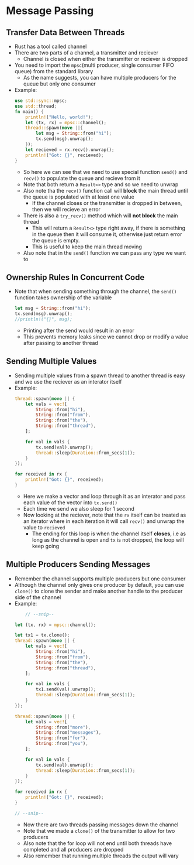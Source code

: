 # Message Passing 

## Transfer Data Between Threads

* Rust has a tool called channel
* There are two parts of a channel, a transmitter and reciever 
  * Channel is closed when either the transmitter or reciever is dropped
* You need to import the `mpsc`(multi producer, single consumer FIFO queue) from the standard library
  * As the name suggests, you can have multiple producers for the queue but only one consumer
* Example:
    ```rust
    use std::sync::mpsc;
    use std::thread;
    fn main() {
        println!("Hello, world!");
        let (tx, rx) = mpsc::channel();
        thread::spawn(move ||{
            let msg = String::from("hi");
            tx.send(msg).unwrap();
        });
        let recieved = rx.recv().unwrap();
        println!("Got: {}", recieved);
    }

    ```
    * So here we can see that we need to use special function `send()` and `recv()` to populate the queue and recieve from it 
    * Note that both return a `Result<>` type and so we need to unwrap 
    * Also note tha the `recv()` function call will **block** the main thread until the queue is populated with at least one value 
      * If the channel closes or the transmitter is dropped in between, then we will recieve an error 
    * There is also a `try_recv()` method which will **not block** the main thread    
      * This will return a `Result<>` type right away, if there is something in the queue then it will consume it, otherwise just return error the queue is empty.
      * This is useful to keep the main thread moving 
    * Also note that in the `send()` function we can pass any type we want to 

## Ownership Rules In Concurrent Code

* Note that when sending something through the channel, the `send()` function takes ownership of the variable 
    ```rust
    let msg = String::from("hi");
    tx.send(msg).unwrap();
    //println!("{}", msg);
    ```
    * Printing after the send would result in an error     
    * This prevents memory leaks since we cannot drop or modify a value after passing to another thread

## Sending Multiple Values 

* Sending multiple values from a spawn thread to another thread is easy and we use the reciever as an interator itself
* Example:
    ```rust 
    thread::spawn(move || {
        let vals = vec![
            String::from("hi"),
            String::from("from"),
            String::from("the"),
            String::from("thread"),
        ];

        for val in vals {
            tx.send(val).unwrap();
            thread::sleep(Duration::from_secs(1));
        }
    });

    for received in rx {
        println!("Got: {}", received);
    }
    ```
    * Here we make a vector and loop through it as an interator and pass each value of the vector into `tx.send()` 
    * Each time we send we also sleep for 1 second
    * Now looking at the reciever, note that the `rx` itself can be treated as an iterator where in each iteration it will call `recv()` and unwrap the value to `recieved`
      * The ending for this loop is when the channel itself **closes**, i.e as long as the channel is open and `tx` is not dropped, the loop will keep going 

## Multiple Producers Sending Messages

* Remember the channel supports multiple producers but one consumer 
* Although the channel only gives one producer by default, you can use `clone()` to clone the sender and make another handle to the producer side of the channel
* Example:
    ```rust
        // --snip--

    let (tx, rx) = mpsc::channel();

    let tx1 = tx.clone();
    thread::spawn(move || {
        let vals = vec![
            String::from("hi"),
            String::from("from"),
            String::from("the"),
            String::from("thread"),
        ];

        for val in vals {
            tx1.send(val).unwrap();
            thread::sleep(Duration::from_secs(1));
        }
    });

    thread::spawn(move || {
        let vals = vec![
            String::from("more"),
            String::from("messages"),
            String::from("for"),
            String::from("you"),
        ];

        for val in vals {
            tx.send(val).unwrap();
            thread::sleep(Duration::from_secs(1));
        }
    });

    for received in rx {
        println!("Got: {}", received);
    }

    // --snip--

    ```
    * Now there are two threads passing messages down the channel
    * Note that we made a `clone()` of the transmitter to allow for two producers
    * Also note that the for loop will not end until both threads have completed and all producers are dropped
    * Also remember that running multiple threads the output will vary 
